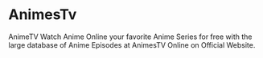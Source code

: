 # AnimesTv
AnimeTV Watch Anime Online your favorite Anime Series for free with the large database of Anime Episodes at AnimesTV Online on Official Website.

